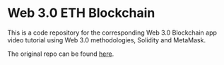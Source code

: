 # Web 3.0 ETH Blockchain
This is a code repository for the corresponding Web 3.0 Blockchain app video tutorial using Web 3.0 methodologies, Solidity and MetaMask.

The original repo can be found [here][repoUrl].

[repoUrl]:<https://github.com/adrianhajdin/project_web3.0>
